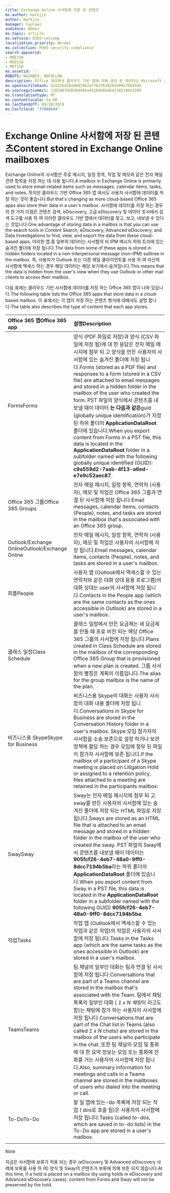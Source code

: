 ```yaml
---
title: Exchange Online 사서함에 저장 된 콘텐츠
ms.author: markjjo
author: markjjo
manager: laurawi
audience: Admin
ms.topic: article
ms.service: O365-seccomp
localization_priority: Normal
ms.collection: M365-security-compliance
search.appverid:
- MOE150
- MED150
- MET150
ms.assetid: ''
ROBOTS: NOINDEX, NOFOLLOW
description: Office 365에서 클라우드 기반 앱에 의해 생성 된 데이터는 Microsoft 클라우드의 사용자 Exchange Online 사서함에 저장 됩니다.
ms.openlocfilehash: d2d126d28a9b92962af7637610282e99e7685594
ms.sourcegitcommit: 1162d676b036449ea4220de8a6642165190e3398
ms.translationtype: MT
ms.contentlocale: ko-KR
ms.lasthandoff: 09/20/2019
ms.locfileid: "37088649"
---
```

# <a name="content-stored-in-exchange-online-mailboxes"></a><span data-ttu-id="d5540-103">Exchange Online 사서함에 저장 된 콘텐츠</span><span class="sxs-lookup"><span data-stu-id="d5540-103">Content stored in Exchange Online mailboxes</span></span>

<span data-ttu-id="d5540-104">Exchange Online의 사서함은 주로 메시지, 일정 항목, 작업 및 메모와 같은 전자 메일 관련 항목을 저장 하는 데 사용 됩니다.</span><span class="sxs-lookup"><span data-stu-id="d5540-104">A mailbox in Exchange Online is primarily used to store email-related items such as messages, calendar items, tasks, and notes.</span></span> <span data-ttu-id="d5540-105">하지만 클라우드 기반 Office 365 앱 에서도 사용자 사서함에 데이터를 저장 하는 것이 좋습니다.</span><span class="sxs-lookup"><span data-stu-id="d5540-105">But that's changing as more cloud-based Office 365 apps also store their data in a user's mailbox.</span></span> <span data-ttu-id="d5540-106">사서함에 데이터를 저장 하는 경우의 한 가지 이점은 콘텐츠 검색, eDiscovery, 고급 eDiscovery 및 데이터 조사에서 검색 도구를 사용 하 여 이러한 클라우드 기반 앱에서 데이터를 찾고, 보고, 내보낼 수 있다는 것입니다.</span><span class="sxs-lookup"><span data-stu-id="d5540-106">One advantage of storing data in a mailbox is that you can use the search tools in Content Search, eDiscovery, Advanced eDiscovery, and Data Investigations to find, view, and export the data from these cloud-based apps.</span></span> <span data-ttu-id="d5540-107">이러한 앱 중 일부의 데이터는 사서함의 비 IPM 메시지 하위 트리에 있는 숨겨진 폴더에 저장 됩니다.</span><span class="sxs-lookup"><span data-stu-id="d5540-107">The data from some of these apps is stored in hidden folders located in a non-interpersonal message (non-IPM) subtree in the mailbox.</span></span> <span data-ttu-id="d5540-108">즉, 사용자가 Outlook 또는 다른 메일 클라이언트를 사용 하 여 자신의 사서함에 액세스 하는 경우 해당 데이터는 해당 보기에서 숨겨집니다.</span><span class="sxs-lookup"><span data-stu-id="d5540-108">This means that the data is hidden from the user's view when they use Outlook or other mail clients to access their mailbox.</span></span>

<span data-ttu-id="d5540-109">다음 표에는 클라우드 기반 사서함에 데이터를 저장 하는 Office 365 앱이 나와 있습니다.</span><span class="sxs-lookup"><span data-stu-id="d5540-109">The following table lists the Office 365 apps that store data in a cloud-based mailbox.</span></span> <span data-ttu-id="d5540-110">이 표에서는 각 앱이 저장 하는 콘텐츠 형식에 대해서도 설명 합니다.</span><span class="sxs-lookup"><span data-stu-id="d5540-110">The table also describes the type of content that each app stores.</span></span>

|<span data-ttu-id="d5540-111">Office 365 앱</span><span class="sxs-lookup"><span data-stu-id="d5540-111">Office 365 app</span></span>  |<span data-ttu-id="d5540-112">설명</span><span class="sxs-lookup"><span data-stu-id="d5540-112">Description</span></span>  |
|:---------|:---------|
|<span data-ttu-id="d5540-113">Forms</span><span class="sxs-lookup"><span data-stu-id="d5540-113">Forms</span></span>     <br/> |<span data-ttu-id="d5540-114">양식 (PDF 파일로 저장)과 양식 (CSV 파일에 저장 됨)에 대 한 응답은 전자 메일 메시지에 첨부 되 고 양식을 만든 사용자의 사서함에 있는 숨겨진 폴더에 저장 됩니다.</span><span class="sxs-lookup"><span data-stu-id="d5540-114">Forms (stored as a PDF file) and responses to a form (stored in a CSV file) are attached to email messages and stored in a hidden folder in the mailbox of the user who created the form.</span></span> <span data-ttu-id="d5540-115">PST 파일의 양식에서 콘텐츠를 내보낼 때이 데이터 **는 다음과 같은**guid (globally unique identification)가 지정 된 하위 폴더의 **ApplicationDataRoot** 폴더에 있습니다.</span><span class="sxs-lookup"><span data-stu-id="d5540-115">When you export content from Forms in a PST file, this data is located in the **ApplicationDataRoot** folder in a subfolder named with the following globally unique identified (GUID): **c9a559d2-7aab-4f13-a6ed-e7e9c52aec87**.</span></span>        <br/> |
|<span data-ttu-id="d5540-116">Office 365 그룹</span><span class="sxs-lookup"><span data-stu-id="d5540-116">Office 365 Groups</span></span>    <br/>|  <span data-ttu-id="d5540-117">전자 메일 메시지, 일정 항목, 연락처 (사용자), 메모 및 작업은 Office 365 그룹과 연결 된 사서함에 저장 됩니다.</span><span class="sxs-lookup"><span data-stu-id="d5540-117">Email messages, calendar items, contacts (People), notes, and tasks are stored in the mailbox that's associated with an Office 365 group.</span></span>       <br/> |
|<span data-ttu-id="d5540-118">Outlook/Exchange Online</span><span class="sxs-lookup"><span data-stu-id="d5540-118">Outlook/Exchange Online</span></span><br/>|  <span data-ttu-id="d5540-119">전자 메일 메시지, 일정 항목, 연락처 (사용자), 메모 및 작업은 사용자의 사서함에 저장 됩니다.</span><span class="sxs-lookup"><span data-stu-id="d5540-119">Email messages, calendar items, contacts (People), notes, and tasks are stored in a user's mailbox.</span></span>       <br/> |
|<span data-ttu-id="d5540-120">피플</span><span class="sxs-lookup"><span data-stu-id="d5540-120">People</span></span>    <br/> |  <span data-ttu-id="d5540-121">사용자 앱 (Outlook에서 액세스할 수 있는 연락처와 같은 대화 상대 응용 프로그램)의 대화 상대는 user의 사서함에 저장 됩니다.</span><span class="sxs-lookup"><span data-stu-id="d5540-121">Contacts in the People app (which are the same contacts as the ones accessible in Outlook) are stored in a user's mailbox.</span></span>      <br/> |
|<span data-ttu-id="d5540-122">클래스 일정</span><span class="sxs-lookup"><span data-stu-id="d5540-122">Class Schedule</span></span>     <br/> |   <span data-ttu-id="d5540-123">클래스 일정에서 만든 요금제는 새 요금제를 만들 때 프로 비전 되는 해당 Office 365 그룹의 사서함에 저장 됩니다.</span><span class="sxs-lookup"><span data-stu-id="d5540-123">Plans created in Class Schedule are stored in the mailbox of the corresponding Office 365 Group that is provisioned when a new plan is created.</span></span> <span data-ttu-id="d5540-124">그룹 사서함의 별칭은 계획의 이름입니다.</span><span class="sxs-lookup"><span data-stu-id="d5540-124">The alias for the group mailbox is the name of the plan.</span></span>      <br/> |
|<span data-ttu-id="d5540-125">비즈니스용 Skype</span><span class="sxs-lookup"><span data-stu-id="d5540-125">Skype for Business</span></span>    <br/>  | <span data-ttu-id="d5540-126">비즈니스용 Skype의 대화는 사용자 사서함의 대화 내용 폴더에 저장 됩니다.</span><span class="sxs-lookup"><span data-stu-id="d5540-126">Conversations in Skype for Business are stored in the Conversation History folder in a user's mailbox.</span></span> <span data-ttu-id="d5540-127">Skype 모임 참가자의 사서함을 소송 보존으로 설정 하거나 보관 정책에 할당 하는 경우 모임에 첨부 된 파일이 참가자 사서함에 보존 됩니다.</span><span class="sxs-lookup"><span data-stu-id="d5540-127">If the mailbox of a participant of a Skype meeting is placed on Litigation Hold or assigned to a retention policy, files attached to a meeting are retained in the participants mailbox.</span></span>         <br/> |
|<span data-ttu-id="d5540-128">Sway</span><span class="sxs-lookup"><span data-stu-id="d5540-128">Sway</span></span>     <br/> |  <span data-ttu-id="d5540-129">Sway는 전자 메일 메시지에 첨부 되 고 sway를 만든 사용자의 사서함에 있는 숨겨진 폴더에 저장 되는 HTML 파일로 저장 됩니다.</span><span class="sxs-lookup"><span data-stu-id="d5540-129">Sways are stored as an HTML file that is attached to an email message and stored in a hidden folder in the mailbox of the user who created the sway.</span></span> <span data-ttu-id="d5540-130">PST 파일의 Sway에서 콘텐츠를 내보낼 때이 데이터는 **905fcf26-4eb7-48a0-9ff0-8dcc7194b5ba**라는 하위 폴더의 **ApplicationDataRoot** 폴더에 있습니다.</span><span class="sxs-lookup"><span data-stu-id="d5540-130">When you export content from Sway in a PST file, this data is located in the **ApplicationDataRoot** folder in a subfolder named with the following GUID) **905fcf26-4eb7-48a0-9ff0-8dcc7194b5ba**.</span></span>       <br/> |
|<span data-ttu-id="d5540-131">작업</span><span class="sxs-lookup"><span data-stu-id="d5540-131">Tasks</span></span>    <br/> |  <span data-ttu-id="d5540-132">작업 앱 (Outlook에서 액세스할 수 있는 작업과 같은 작업)의 작업은 사용자의 사서함에 저장 됩니다.</span><span class="sxs-lookup"><span data-stu-id="d5540-132">Tasks in the Tasks app (which are the same tasks as the ones accessible in Outlook) are stored in a user's mailbox.</span></span>       <br/> |
|<span data-ttu-id="d5540-133">Teams</span><span class="sxs-lookup"><span data-stu-id="d5540-133">Teams</span></span>    <br/>  |<span data-ttu-id="d5540-134">팀 채널의 일부인 대화는 팀과 연결 된 사서함에 저장 됩니다.</span><span class="sxs-lookup"><span data-stu-id="d5540-134">Conversations that are part of a Teams channel are stored in the mailbox that's associated with the Team.</span></span> <span data-ttu-id="d5540-135">팀에서 채팅 목록의 일부인 대화 ( *1 x N 채팅*이 라고도 함)는 채팅에 참가 하는 사용자의 사서함에 저장 됩니다.</span><span class="sxs-lookup"><span data-stu-id="d5540-135">Conversations that are part of the Chat list in Teams (also called *1 x N chats*) are stored in the mailbox of the users who participate in the chat.</span></span> <span data-ttu-id="d5540-136">또한 팀 채널의 모임 및 통화에 대 한 요약 정보는 모임 또는 통화에 전화를 거는 사용자의 사서함에 저장 됩니다.</span><span class="sxs-lookup"><span data-stu-id="d5540-136">Also, summary information for meetings and calls in a Teams channel are stored in the mailboxes of users who dialed into the meeting or call.</span></span> <br/> | 
|<span data-ttu-id="d5540-137">To-Do</span><span class="sxs-lookup"><span data-stu-id="d5540-137">To-Do</span></span>  <br/> | <span data-ttu-id="d5540-138">할 일 앱에 있는-do 목록에 저장 되는 작업 ( *dos*로 호출 됨)은 사용자의 사서함에 저장 됩니다.</span><span class="sxs-lookup"><span data-stu-id="d5540-138">Tasks (called *to-dos*, which are saved in to-do lists) in the To-Do app are stored in a user's mailbox.</span></span>        <br/> |
||||

> [!NOTE]
> <span data-ttu-id="d5540-139">지금은 사서함에 보류가 적용 되는 경우 (eDiscovery 및 Advanced eDiscovery 사례에 보류를 사용 하 여) 양식 및 Sway의 콘텐츠가 보류에 의해 보존 되지 않습니다.</span><span class="sxs-lookup"><span data-stu-id="d5540-139">At this time, if a hold is placed on a mailbox (by using holds in eDiscovery and Advanced eDiscovery cases), content from Forms and Sway will not be preserved by the hold.</span></span> 